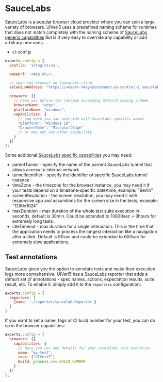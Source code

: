 # SauceLabs
SauceLabs is a popular browser cloud provider where you can spin a large variaty of browsers.
UIVeri5 uses a predefined naming scheme for runtimes that does not match completely with the naming scheme of [SauceLabs generic capabilities](https://wiki.saucelabs.com/display/DOCS/Platform+Configurator#/)
But is it very easy to override any capability or add arbitrary new ones.

* ci-conf.js
```js
exports.config = {
  profile: 'integration',

  baseUrl: '<App URL>',

  // open the browser on SauceLabs cloud
  seleniumAddress: "https://<user>:<key>@ondemand.eu-central-1.saucelabs.com:443/wd/hub",

  browsers: [{
    // here you define the runtime according UIVeri5 naming scheme
    browserName: "edge",
    platformName: "windows",
    capabilities: {
      // and here you can override with SauceLabs specific names
      "platform": "Windows 10",
      "browserName": "MicrosoftEdge"
      // or may add any other capability
    }
  }]
};
```

Some additional [SauceLabs specific capabilities](https://wiki.saucelabs.com/display/DOCS/Test+Configuration+Options) you may need:
* parentTunnel - specify the name of the parrent SauceLabs tunnel that allaws access to internal network
* tunnelIdentifier - specify the identifier of specific SauceLabs tunnel instance
* timeZone - the timezone for the browser instance, you may need it if your tests depend on a timezone-specific date/time, example: "Berlin"
* screenResolution - the screen resolution, you may need it with responsive app and assumtions for the screen size in the tests, example: "1280x1024"
* maxDuration - max duration of the whole test suite execution in seconds, default is 30min. Could be extended to 10800sec = 3hours for extremely long tests.
* idleTimeout - max duration for a single interaction. This is the time that the application needs to process the longest interaction like a navigation after a click. Default is 90sec and could be extended to 600sec for extremely slow
applications.

## Test annotations
SauceLabs gives you the option to annotate tests and make their execution logs more comrehensive.
UIVeri5 has a SauceLabs reporter that adds a default set of annotations - spec names, actions, expectation results, suite result, etc.
To enable it, simply add it to the `reporters` configuration:
```js
exports.config = {
  reporters: [
    {name: './reporter/saucelabsReporter'}
  ]
}
```

If you want to set a name, tags or CI build number for your test, you can do so in the browser capabilities:
```js
exports.config = {
  browsers: [{
    capabilities: {
      // here you can add details for your saucelabs test execution
      name: "my-test",
      tags: ["UIVeri5"],
      build: process.env.BUILD_NUMBER
    }
  }]
};
```
